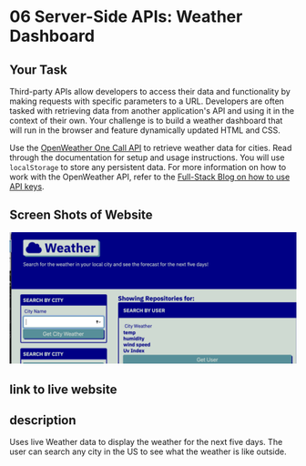 # 06 Server-Side APIs: Weather Dashboard

## Your Task

Third-party APIs allow developers to access their data and functionality by making requests with specific parameters to a URL. Developers are often tasked with retrieving data from another application's API and using it in the context of their own. Your challenge is to build a weather dashboard that will run in the browser and feature dynamically updated HTML and CSS.

Use the [OpenWeather One Call API](https://openweathermap.org/api/one-call-api) to retrieve weather data for cities. Read through the documentation for setup and usage instructions. You will use `localStorage` to store any persistent data. For more information on how to work with the OpenWeather API, refer to the [Full-Stack Blog on how to use API keys](https://coding-boot-camp.github.io/full-stack/apis/how-to-use-api-keys).

## Screen Shots of Website

![img1](https://github.com/Jmaun22/weather-API/blob/9940e9a7f17e4cdfd9351cc2ba5408ae0b9e6ec6/Screen%20Shot%202022-04-11%20at%208.36.28%20PM.png)

## link to live website

## description

Uses live Weather data to display the weather for the next five days. The user can search any city in the US to see what the weather is like outside.
